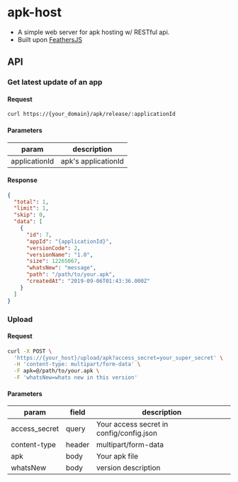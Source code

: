 # apk-host

- A simple web server for apk hosting w/ RESTful api.
- Built upon [FeathersJS](https://feathersjs.com/)

## API

### Get latest update of an app

#### Request

```bash
curl https://{your_domain}/apk/release/:applicationId
```

#### Parameters

param|description
---|---
applicationId|apk's applicationId

#### Response

```json
{
  "total": 1,
  "limit": 1,
  "skip": 0,
  "data": [
    {
      "id": 7,
      "appId": "{applicationId}",
      "versionCode": 2,
      "versionName": "1.0",
      "size": 12265067,
      "whatsNew": "message",
      "path": "/path/to/your.apk",
      "createdAt": "2019-09-06T01:43:36.000Z"
    }
  ]
}
```


### Upload

#### Request

```bash
curl -X POST \
  'https://{your_host}/upload/apk?access_secret=your_super_secret' \
  -H 'content-type: multipart/form-data' \
  -F apk=@/path/to/your.apk \
  -F 'whatsNew=whats new in this version'
```

#### Parameters

param|field|description
---|---|---
access_secret|query|Your access secret in config/config.json
content-type|header|multipart/form-data
apk|body|Your apk file
whatsNew|body|version description


